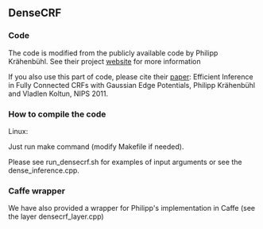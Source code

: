 ## DenseCRF 

### Code

The code is modified from the publicly available code by Philipp Krähenbühl.
See their project [website](http://www.philkr.net/home/densecrf) for more information 

If you also use this part of code, please cite their [paper](http://googledrive.com/host/0B6qziMs8hVGieFg0UzE0WmZaOW8/papers/densecrf.pdf):
Efficient Inference in Fully Connected CRFs with Gaussian Edge Potentials, Philipp Krähenbühl and Vladlen Koltun, NIPS 2011.

### How to compile the code

Linux: 

Just run make command (modify Makefile if needed).

Please see run_densecrf.sh for examples of input arguments or see the dense_inference.cpp.

### Caffe wrapper

We have also provided a wrapper for Philipp's implementation in Caffe (see the layer densecrf_layer.cpp)